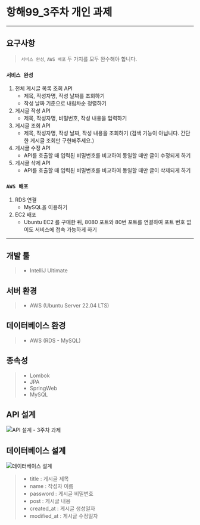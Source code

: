# 항해99_3주차 개인 과제
------------
## 요구사항
>  `서비스 완성`, `AWS 배포` 두 가지를 모두 완수해야 합니다.
### `서비스 완성`
1. 전체 게시글 목록 조회 API
    - 제목, 작성자명, 작성 날짜를 조회하기
    - 작성 날짜 기준으로 내림차순 정렬하기
2. 게시글 작성 API
    - 제목, 작성자명, 비밀번호, 작성 내용을 입력하기
3. 게시글 조회 API
    - 제목, 작성자명, 작성 날짜, 작성 내용을 조회하기 
    (검색 기능이 아닙니다. 간단한 게시글 조회만 구현해주세요.)
4. 게시글 수정 API
    - API를 호출할 때 입력된 비밀번호를 비교하여 동일할 때만 글이 수정되게 하기
5. 게시글 삭제 API
    - API를 호출할 때 입력된 비밀번호를 비교하여 동일할 때만 글이 삭제되게 하기

### `AWS 배포`
1. RDS 연결
    - MySQL을 이용하기
2. EC2 배포
    - Ubuntu EC2 를 구매한 뒤, 8080 포트와 80번 포트를 연결하여 포트 번호 없이도 서비스에 접속 가능하게 하기
------------
## 개발 툴
> - IntelliJ Ultimate

## 서버 환경
> - AWS (Ubuntu Server 22.04 LTS)

## 데이터베이스 환경
> - AWS (RDS - MySQL)

## 종속성
> - Lombok
> - JPA
> - SpringWeb
> - MySQL

## API 설계
![API 설계 - 3주차 과제](https://user-images.githubusercontent.com/85264446/177257347-4bd8c265-be3f-4118-be89-8815bfa4db7e.PNG)

## 데이터베이스 설계
![데이터베이스 설계](https://user-images.githubusercontent.com/85264446/177257260-c2975d60-5216-44d7-a8ea-8a9f3aeec5e2.PNG)
> - title : 게시글 제목
> - name : 작성자 이름
> - password : 게시글 비밀번호
> - post : 게시글 내용
> - created_at : 게시글 생성일자
> - modified_at : 게시글 수정일자
